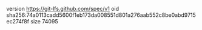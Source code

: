 version https://git-lfs.github.com/spec/v1
oid sha256:74a0113cadd5600f1eb173da008551d801a276aab552c8be0abd9715ec274f8f
size 74095
